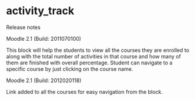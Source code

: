 # activity_track

Release notes

Moodle 2.1 (Build: 2011070100)

This block will help the students to view all the courses they are enrolled to along with the total number of activities in that course and how many of them are finished with overall percentage. Student can navigate to a specific course by just clicking on the course name.

Moodle 2.1 (Build: 2012020118)

Link added to all the courses for easy navigation from the block.
